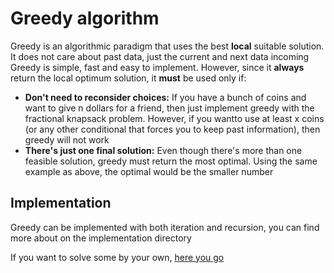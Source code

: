 # Greedy algorithm

Greedy is an algorithmic paradigm that uses the best **local** suitable solution. It does not care about past data, just the current and next data incoming
Greedy is simple, fast and easy to implement. However, since it **always** return the local optimum solution, it **must** be used only if:

- **Don't need to reconsider choices:** If you have a bunch of coins and want to give n dollars for a friend, then just implement greedy with the fractional knapsack problem. However, if you wantto use at least x coins (or any other conditional that forces you to keep past information), then greedy will not work
- **There's just one final solution:** Even though there's more than one feasible solution, greedy must return the most optimal. Using the same example as above, the optimal would be the smaller number

## Implementation

Greedy can be implemented with both iteration and recursion, you can find more about on the implementation directory

If you want to solve some by your own, [here you go](https://a2oj.com/category?ID=56)